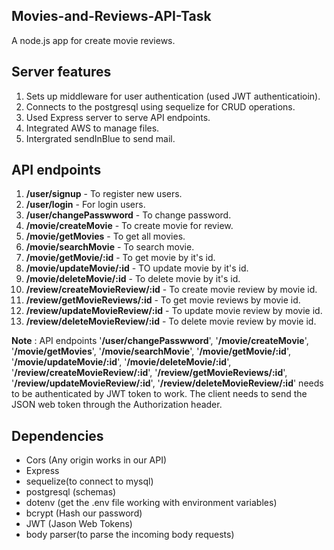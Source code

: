 ## Movies-and-Reviews-API-Task

A node.js app for create movie reviews.

## Server features

1. Sets up middleware for user authentication (used JWT authenticatioin).
2. Connects to the postgresql using sequelize for CRUD operations.
3. Used Express server to serve API endpoints.
4. Integrated AWS to manage files.
5. Intergrated sendInBlue to send mail.

## API endpoints


1. **/user/signup**  - To register new users.
2. **/user/login**  - For login users.
3. **/user/changePasswword**  - To change password.
4. **/movie/createMovie**  - To create movie for review.
5. **/movie/getMovies**  - To get all movies.
6. **/movie/searchMovie**  - To search movie.
7. **/movie/getMovie/:id**  - To get movie by it's id.
8. **/movie/updateMovie/:id**  - TO update movie by it's id.
9. **/movie/deleteMovie/:id**  - To delete movie by it's id.
10. **/review/createMovieReview/:id**  - To create movie review by movie id.
11. **/review/getMovieReviews/:id**  - To get movie reviews by movie id.
12. **/review/updateMovieReview/:id**  - To update movie review by movie id.
13. **/review/deleteMovieReview/:id**  - To delete movie review by movie id.

**Note** : API endpoints '**/user/changePasswword**', '**/movie/createMovie**', '**/movie/getMovies**', '**/movie/searchMovie**', '**/movie/getMovie/:id**', '**/movie/updateMovie/:id**', '**/movie/deleteMovie/:id**', '**/review/createMovieReview/:id**', '**/review/getMovieReviews/:id**', '**/review/updateMovieReview/:id**', '**/review/deleteMovieReview/:id**' needs to be authenticated by JWT token to work. The client needs to send the JSON web token through the Authorization header.

## Dependencies

* Cors (Any origin works in our API)
* Express
* sequelize(to connect to mysql)
* postgresql (schemas)
* dotenv (get the .env file working with environment variables)
* bcrypt (Hash our password) 
* JWT (Jason Web Tokens)
* body parser(to parse the incoming body requests)


 
